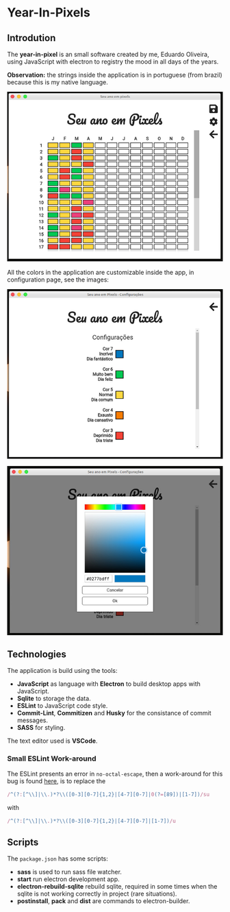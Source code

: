 # Year-In-Pixels

## Introdution

The **year-in-pixel** is an small software created by me, Eduardo Oliveira, using JavaScript with electron to registry the mood in all days of the years.

**Observation:** the strings inside the application is in portuguese (from brazil) because this is my native language.

![Application](docs/images/year.jpg)

All the colors in the application are customizable inside the app, in configuration page, see the images:

![Configuration](docs/images/config.jpg)

![Color Change](docs/images/color.jpg)

## Technologies

The application is build using the tools:
- **JavaScript** as language with **Electron** to build desktop apps with JavaScript.
- **Sqlite** to storage the data.
- **ESLint** to JavaScript code style.
- **Commit-Lint**, **Commitizen** and **Husky** for the consistance of commit messages.
- **SASS** for styling.

The text editor used is **VSCode**.

### Small ESLint Work-around

The ESLint presents an error in `no-octal-escape`, then a work-around for this bug is found [here](https://stackoverflow.com/a/59429588), is to replace the
```javascript
/^(?:[^\\]|\\.)*?\\([0-3][0-7]{1,2}|[4-7][0-7]|0(?=[89])|[1-7])/su
```
with
```javascript
/^(?:[^\\]|\\.)*?\\([0-3][0-7]{1,2}|[4-7][0-7]|[1-7])/u
```

## Scripts

The `package.json` has some scripts:
- **sass** is used to run sass file watcher.
- **start** run electron development app.
- **electron-rebuild-sqlite** rebuild sqlite, required in some times when the sqlite is not working correctly in project (rare situations).
- **postinstall**, **pack** and **dist** are commands to electron-builder.